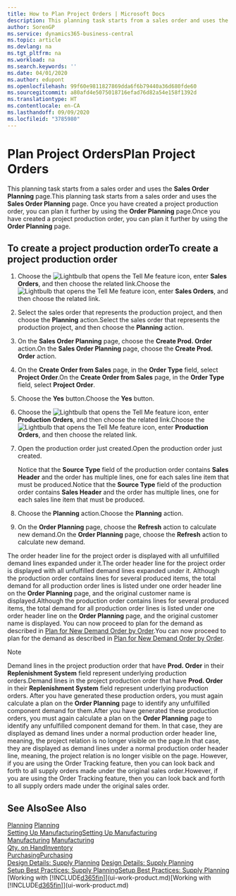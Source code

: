 ```yaml
---
title: How to Plan Project Orders | Microsoft Docs
description: This planning task starts from a sales order and uses the **Sales Order Planning** page. Once you have created a project production order, you can plan it further by using the **Order Planning** page.
author: SorenGP
ms.service: dynamics365-business-central
ms.topic: article
ms.devlang: na
ms.tgt_pltfrm: na
ms.workload: na
ms.search.keywords: ''
ms.date: 04/01/2020
ms.author: edupont
ms.openlocfilehash: 99f60e9811827869dda6f6b79440a36d680fde60
ms.sourcegitcommit: a80afd4e5075018716efad76d82a54e158f1392d
ms.translationtype: HT
ms.contentlocale: en-CA
ms.lasthandoff: 09/09/2020
ms.locfileid: "3785980"
---
```

# <a name="plan-project-orders"></a><span data-ttu-id="cfa16-104">Plan Project Orders</span><span class="sxs-lookup"><span data-stu-id="cfa16-104">Plan Project Orders</span></span>
<span data-ttu-id="cfa16-105">This planning task starts from a sales order and uses the **Sales Order Planning** page.</span><span class="sxs-lookup"><span data-stu-id="cfa16-105">This planning task starts from a sales order and uses the **Sales Order Planning** page.</span></span> <span data-ttu-id="cfa16-106">Once you have created a project production order, you can plan it further by using the **Order Planning** page.</span><span class="sxs-lookup"><span data-stu-id="cfa16-106">Once you have created a project production order, you can plan it further by using the **Order Planning** page.</span></span>  

## <a name="to-create-a-project-production-order"></a><span data-ttu-id="cfa16-107">To create a project production order</span><span class="sxs-lookup"><span data-stu-id="cfa16-107">To create a project production order</span></span>  

1.  <span data-ttu-id="cfa16-108">Choose the ![Lightbulb that opens the Tell Me feature](media/ui-search/search_small.png "Tell me what you want to do") icon, enter **Sales Orders**, and then choose the related link.</span><span class="sxs-lookup"><span data-stu-id="cfa16-108">Choose the ![Lightbulb that opens the Tell Me feature](media/ui-search/search_small.png "Tell me what you want to do") icon, enter **Sales Orders**, and then choose the related link.</span></span>  
2.  <span data-ttu-id="cfa16-109">Select the sales order that represents the production project, and then choose the **Planning** action.</span><span class="sxs-lookup"><span data-stu-id="cfa16-109">Select the sales order that represents the production project, and then choose the **Planning** action.</span></span>  
4.  <span data-ttu-id="cfa16-110">On the **Sales Order Planning** page, choose  the **Create Prod. Order** action.</span><span class="sxs-lookup"><span data-stu-id="cfa16-110">On the **Sales Order Planning** page, choose  the **Create Prod. Order** action.</span></span>  
5.  <span data-ttu-id="cfa16-111">On the **Create Order from Sales** page, in the **Order Type** field, select **Project Order**.</span><span class="sxs-lookup"><span data-stu-id="cfa16-111">On the **Create Order from Sales** page, in the **Order Type** field, select **Project Order**.</span></span>  
6.  <span data-ttu-id="cfa16-112">Choose the **Yes** button.</span><span class="sxs-lookup"><span data-stu-id="cfa16-112">Choose the **Yes** button.</span></span>  
7.  <span data-ttu-id="cfa16-113">Choose the ![Lightbulb that opens the Tell Me feature](media/ui-search/search_small.png "Tell me what you want to do") icon, enter **Production Orders**, and then choose the related link.</span><span class="sxs-lookup"><span data-stu-id="cfa16-113">Choose the ![Lightbulb that opens the Tell Me feature](media/ui-search/search_small.png "Tell me what you want to do") icon, enter **Production Orders**, and then choose the related link.</span></span>
8. <span data-ttu-id="cfa16-114">Open the production order just created.</span><span class="sxs-lookup"><span data-stu-id="cfa16-114">Open the production order just created.</span></span>  

    <span data-ttu-id="cfa16-115">Notice that the **Source Type** field of the production order contains **Sales Header** and the order has multiple lines, one for each sales line item that must be produced.</span><span class="sxs-lookup"><span data-stu-id="cfa16-115">Notice that the **Source Type** field of the production order contains **Sales Header** and the order has multiple lines, one for each sales line item that must be produced.</span></span>  
9. <span data-ttu-id="cfa16-116">Choose the **Planning** action.</span><span class="sxs-lookup"><span data-stu-id="cfa16-116">Choose the **Planning** action.</span></span>
10. <span data-ttu-id="cfa16-117">On the **Order Planning** page, choose the **Refresh** action to calculate new demand.</span><span class="sxs-lookup"><span data-stu-id="cfa16-117">On the **Order Planning** page, choose the **Refresh** action to calculate new demand.</span></span>  

<span data-ttu-id="cfa16-118">The order header line for the project order is displayed with all unfulfilled demand lines expanded under it.</span><span class="sxs-lookup"><span data-stu-id="cfa16-118">The order header line for the project order is displayed with all unfulfilled demand lines expanded under it.</span></span> <span data-ttu-id="cfa16-119">Although the production order contains lines for several produced items, the total demand for all production order lines is listed under one order header line on the **Order Planning** page, and the original customer name is displayed.</span><span class="sxs-lookup"><span data-stu-id="cfa16-119">Although the production order contains lines for several produced items, the total demand for all production order lines is listed under one order header line on the **Order Planning** page, and the original customer name is displayed.</span></span> <span data-ttu-id="cfa16-120">You can now proceed to plan for the demand as described in [Plan for New Demand Order by Order](production-how-to-plan-for-new-demand.md).</span><span class="sxs-lookup"><span data-stu-id="cfa16-120">You can now proceed to plan for the demand as described in [Plan for New Demand Order by Order](production-how-to-plan-for-new-demand.md).</span></span>  

> [!NOTE]  
>  <span data-ttu-id="cfa16-121">Demand lines in the project production order that have **Prod. Order** in their **Replenishment System** field represent underlying production orders.</span><span class="sxs-lookup"><span data-stu-id="cfa16-121">Demand lines in the project production order that have **Prod. Order** in their **Replenishment System** field represent underlying production orders.</span></span> <span data-ttu-id="cfa16-122">After you have generated these production orders, you must again calculate a plan on the **Order Planning** page to identify any unfulfilled component demand for them.</span><span class="sxs-lookup"><span data-stu-id="cfa16-122">After you have generated these production orders, you must again calculate a plan on the **Order Planning** page to identify any unfulfilled component demand for them.</span></span> <span data-ttu-id="cfa16-123">In that case, they are displayed as demand lines under a normal production order header line, meaning, the project relation is no longer visible on the page.</span><span class="sxs-lookup"><span data-stu-id="cfa16-123">In that case, they are displayed as demand lines under a normal production order header line, meaning, the project relation is no longer visible on the page.</span></span> <span data-ttu-id="cfa16-124">However, if you are using the Order Tracking feature, then you can look back and forth to all supply orders made under the original sales order.</span><span class="sxs-lookup"><span data-stu-id="cfa16-124">However, if you are using the Order Tracking feature, then you can look back and forth to all supply orders made under the original sales order.</span></span>  

## <a name="see-also"></a><span data-ttu-id="cfa16-125">See Also</span><span class="sxs-lookup"><span data-stu-id="cfa16-125">See Also</span></span>
<span data-ttu-id="cfa16-126">[Planning](production-planning.md) </span><span class="sxs-lookup"><span data-stu-id="cfa16-126">[Planning](production-planning.md) </span></span>  
[<span data-ttu-id="cfa16-127">Setting Up Manufacturing</span><span class="sxs-lookup"><span data-stu-id="cfa16-127">Setting Up Manufacturing</span></span>](production-configure-production-processes.md)  
<span data-ttu-id="cfa16-128">[Manufacturing](production-manage-manufacturing.md)  </span><span class="sxs-lookup"><span data-stu-id="cfa16-128">[Manufacturing](production-manage-manufacturing.md)  </span></span>  
[<span data-ttu-id="cfa16-129">Qty. on Hand</span><span class="sxs-lookup"><span data-stu-id="cfa16-129">Inventory</span></span>](inventory-manage-inventory.md)  
[<span data-ttu-id="cfa16-130">Purchasing</span><span class="sxs-lookup"><span data-stu-id="cfa16-130">Purchasing</span></span>](purchasing-manage-purchasing.md)  
<span data-ttu-id="cfa16-131">[Design Details: Supply Planning](design-details-supply-planning.md) </span><span class="sxs-lookup"><span data-stu-id="cfa16-131">[Design Details: Supply Planning](design-details-supply-planning.md) </span></span>  
[<span data-ttu-id="cfa16-132">Setup Best Practices: Supply Planning</span><span class="sxs-lookup"><span data-stu-id="cfa16-132">Setup Best Practices: Supply Planning</span></span>](setup-best-practices-supply-planning.md)  
<span data-ttu-id="cfa16-133">[Working with [!INCLUDE[d365fin](includes/d365fin_md.md)]](ui-work-product.md)</span><span class="sxs-lookup"><span data-stu-id="cfa16-133">[Working with [!INCLUDE[d365fin](includes/d365fin_md.md)]](ui-work-product.md)</span></span>
